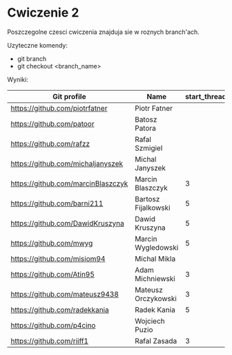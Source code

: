 # Cwiczenie 2

Poszczegolne czesci cwiczenia znajduja sie w roznych branch'ach.

Uzyteczne komendy:
 - git branch
 - git checkout <branch_name>
 
 Wyniki:

| Git profile 						| Name 					| start_thread | counter | procon | Attendance | Engagement |
| ----------- 						| ---- 					| ------------ | ------- | ------ | ---------- | ---------- |
| https://github.com/piotrfatner 	| Piotr Fatner 			|   |   |   | 2 |   |
| https://github.com/patoor 		| Batosz Patora  		|   |   |   | 2 |   |
| https://github.com/rafzz  		| Rafal Szmigiel 		|   |   |   | 2 |   |
| https://github.com/michaljanyszek | Michal Janyszek 		|   |   |   | 2 |   |
| https://github.com/marcinBlaszczyk | Marcin Blaszczyk 	| 3 | 3 |   | 2 |   |
| https://github.com/barni211 		| Bartosz Fijalkowski 	| 5 | 5 |   | 2 |   |
| https://github.com/DawidKruszyna 	| Dawid Kruszyna 		| 5 |   |   | 2 |   | 
| https://github.com/mwyg 			| Marcin Wygledowski 	| 5 |   |   | 2 |   |
| https://github.com/misiom94 		| Michal Mikla			|   |   |   | 2 |   |
| https://github.com/Atin95 		| Adam Michniewski 		| 3 | 5 |   | 2 |   |
| https://github.com/mateusz9438 	| Mateusz Orczykowski 	| 3 | 5 |   | 2 |   |
| https://github.com/radekkania 	| Radek Kania 			| 5 | 5 |   | 2 |   |
| https://github.com/p4cino			| Wojciech Puzio		|   |   |   | 2 |   |
| https://github.com/riiff1			| Rafal Zasada			| 3 | 5 |   | 2 |   |
